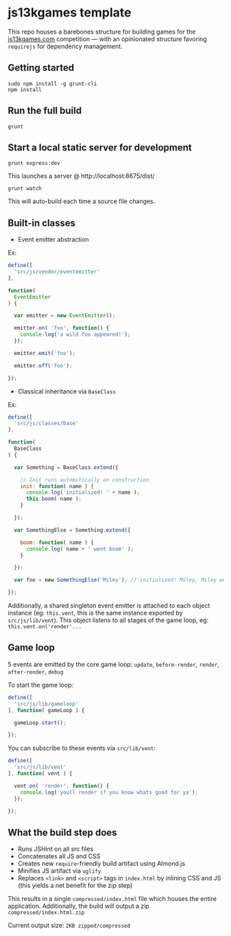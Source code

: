 # js13kgames template

This repo houses a barebones structure for building games for the
[js13kgames.com](js13kgames.com) competition — with an opinionated structure favoring
`requirejs` for dependency management.

## Getting started

```
sudo npm install -g grunt-cli
npm install
```

## Run the full build

```
grunt
```

## Start a local static server for development

```
grunt express:dev
```

This launches a server @ http://localhost:8675/dist/

```
grunt watch
```

This will auto-build each time a source file changes.

## Built-in classes

- Event emitter abstraction

Ex:
```js
define([
  'src/js/vendor/eventemitter'
],

function(
  EventEmitter
) {

  var emitter = new EventEmitter();

  emitter.on( 'foo', function() {
    console.log('a wild foo appeared!');
  });

  emitter.emit('foo');

  emitter.off('foo');

});
```

- Classical inheritance via `BaseClass`

Ex:
```js
define([
  'src/js/classes/base'
],

function(
  BaseClass
) {

  var Something = BaseClass.extend({

    // Init runs automatically on construction
    init: function( name ) {
      console.log('initialized! ' + name );
      this.boom( name );
    }

  });

  var SomethingElse = Something.extend({

    boom: function( name ) {
      console.log( name + ' went boom' );
    }

  });

  var foo = new SomethingElse('Miley'); // initialized! Miley, Miley went boom

});
```

Additionally, a shared singleton event emitter is attached to each object instance (eg: `this.vent`, this is the same instance exported by `src/js/lib/vent`). This object listens to all stages of the game loop, eg: `this.vent.on('render'...`

## Game loop

5 events are emitted by the core game loop: `update`, `before-render`, `render`,
`after-render`, `debug`

To start the game loop:

```js
define([
  'src/js/lib/gameloop'
], function( gameLoop ) {

  gameLoop.start();

});
```

You can subscribe to these events via `src/lib/vent`:

```js
define([
  'src/js/lib/vent'
], function( vent ) {

  vent.on( 'render', function() {
    console.log('youll render if you know whats good for ya');
  });

});
```


## What the build step does

- Runs JSHint on all src files
- Concatenates all JS and CSS
- Creates new `require`-friendly build artifact using Almond.js
- Minifies JS artifact via `uglify`
- Replaces `<link>` and `<script>` tags in `index.html` by inlining CSS and JS (this yields a net benefit for the zip step)

This results in a single `compressed/index.html` file which houses the entire
application. Additionally, the build will output a zip `compressed/index.html.zip`

Current output size: `2KB zipped/compressed`

